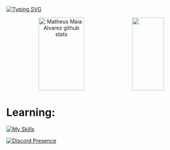 [![Typing SVG](https://readme-typing-svg.demolab.com?font=Fira+Code&pause=1000&color=000000&width=435&lines=My+name+is+marioogg)](https://git.io/typing-svg)

<div align="center">  
  <img width="49%" height="195px" src="https://github-readme-stats.vercel.app/api?username=marioogg&show_icons=true&count_private=true&hide_border=true&title_color=7FFFD4&icon_color=7FFFD4&text_color=c9d1d9&bg_color=0d1117" alt="Matheus Maia Alvarez github stats" /> 
  <img width="41%" height="195px" src="https://github-readme-stats.vercel.app/api/top-langs/?username=mariocr4ft&layout=compact&hide_border=true&title_color=7FFFD4&text_color=7FFFD4&bg_color=0d1117" />
</div>

# Learning:
[![My Skills](https://skillicons.dev/icons?i=java,maven,pr,ps,idea,youtube)](https://skillicons.dev)

[![Discord Presence](https://lanyard.cnrad.dev/api/643024524513771521)](https://discord.com/users/643024524513771521)
